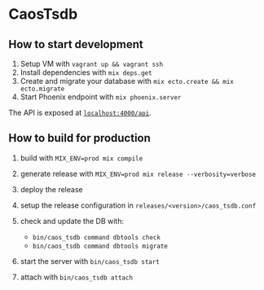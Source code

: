 # CaosTsdb

## How to start development

  1. Setup VM with `vagrant up && vagrant ssh`
  2. Install dependencies with `mix deps.get`
  3. Create and migrate your database with `mix ecto.create && mix ecto.migrate`
  4. Start Phoenix endpoint with `mix phoenix.server`

The API is exposed at [`localhost:4000/api`](http://localhost:4000/api).

## How to build for production

  1. build with `MIX_ENV=prod mix compile`
  2. generate release with `MIX_ENV=prod mix release --verbosity=verbose`
  3. deploy the release
  4. setup the release configuration in `releases/<version>/caos_tsdb.conf`
  5. check and update the DB with:
      - `bin/caos_tsdb command dbtools check`
      - `bin/caos_tsdb command dbtools migrate`

  5. start the server with `bin/caos_tsdb start`
  6. attach with `bin/caos_tsdb attach`
